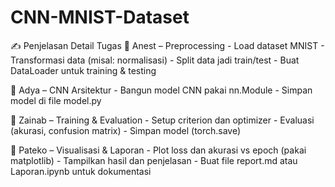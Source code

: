 # CNN-MNIST-Dataset

✍️ Penjelasan Detail Tugas
🔹 Anest – Preprocessing
    - Load dataset MNIST 
    - Transformasi data (misal: normalisasi)
    - Split data jadi train/test
    - Buat DataLoader untuk training & testing

🔹 Adya – CNN Arsitektur
    - Bangun model CNN pakai nn.Module
    - Simpan model di file model.py

🔹 Zainab – Training & Evaluation
    - Setup criterion dan optimizer
    - Evaluasi (akurasi, confusion matrix)
    - Simpan model (torch.save)

🔹 Pateko – Visualisasi & Laporan
    - Plot loss dan akurasi vs epoch (pakai matplotlib)
    - Tampilkan hasil dan penjelasan
    - Buat file report.md atau Laporan.ipynb untuk dokumentasi
